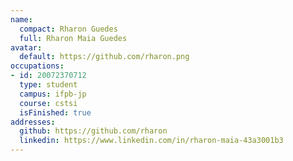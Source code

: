 ```yaml
---
name:
  compact: Rharon Guedes
  full: Rharon Maia Guedes
avatar:
  default: https://github.com/rharon.png
occupations:
- id: 20072370712
  type: student
  campus: ifpb-jp
  course: cstsi
  isFinished: true
addresses:
  github: https://github.com/rharon
  linkedin: https://www.linkedin.com/in/rharon-maia-43a3001b3
---
```

